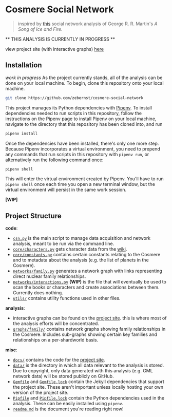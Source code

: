 # Cosmere Social Network

> inspired by [this](https://www.macalester.edu/~abeverid/thrones.html) social network analysis of 
  George R. R. Martin's *A Song of Ice and Fire*.

** THIS ANALYSIS IS CURRENTLY IN PROGRESS **

view project site (with interactive graphs) [here][gh-pages]

## Installation
_work in progress_
As the project currently stands, all of the analysis can be done on your local machine. To begin, clone this
repository onto your local machine. 
```bash
git clone https://github.com/zebernst/cosmere-social-network
```

This project manages its Python dependencies with [Pipenv](https://github.com/pypa/pipenv). To install dependencies 
needed to run scripts in this repository, follow the instructions on the Pipenv page to install Pipenv on your local 
machine, navigate to the directory that this repository has been cloned into, and run
```bash
pipenv install
```

Once the dependencies have been installed, there's only one more step. Because Pipenv incorporates a virtual 
environment, you need to prepend any commands that run scripts in this repository with `pipenv run`, or alternatively
run the following command once:
```bash
pipenv shell
```

This will enter the virtual environment created by Pipenv. You'll have to run `pipenv shell` once each time you open
a new terminal window, but the virtual environment will persist in the same work session.

**[WIP]**

## Project Structure

**code**:
- [`csn.py`](csn.py) is the main script to manage data acquisition and network analysis, meant to be run
  via the command line.
- [`core/characters.py`](core/characters.py) gets character data from the [wiki](https://coppermind.net).
- [`core/constants.py`](core/constants.py) contains certain constants relating to the Cosmere and to metadata about 
  the analysis (e.g. the list of planets in the Cosmere).
- [`networks/family.py`](networks/family.py) generates a network graph with links representing 
  direct nuclear family relationships.
- [`networks/interactions.py`](networks/interactions.py) **(WIP)** is the file that will eventually be used to scan 
  the books or characters and create associations between them. Currently does nothing.
- [`utils/`](utils) contains utility functions used in other files.

**analysis**:
- interactive graphs can be found on the [project site][gh-pages]. this is where most of the analysis efforts 
  will be concentrated.
- [`graphs/family/`](graphs/family) contains network graphs showing family relationships in the Cosmere.
  Includes sub-graphs showing certain key families and relationships on a per-shardworld basis.
  
**misc**:
- [`docs/`](docs) contains the code for the [project site][gh-pages].
- [`data/`](data) is the directory in which all data relevant to the analysis is stored. Due to copyright,
  only data generated with this analysis (e.g. GML network data) will be stored publicly on GitHub.
- [`Gemfile`](Gemfile) and [`Gemfile.lock`](Gemfile.lock) contain the Jekyll dependencies that support
  the project site. These aren't important unless locally hosting your own version of the project site.
- [`Pipfile`](Pipfile) and [`Pipfile.lock`](Pipfile.lock) contain the Python dependencies used in the analysis.
  These can be easily installed using `pipenv`.
- [`readme.md`](readme.md) is the document you're reading right now!


[gh-pages]: https://zebernst.github.io/cosmere-social-network